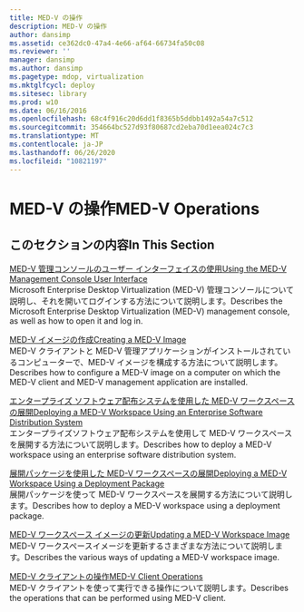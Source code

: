 ```yaml
---
title: MED-V の操作
description: MED-V の操作
author: dansimp
ms.assetid: ce362dc0-47a4-4e66-af64-66734fa50c08
ms.reviewer: ''
manager: dansimp
ms.author: dansimp
ms.pagetype: mdop, virtualization
ms.mktglfcycl: deploy
ms.sitesec: library
ms.prod: w10
ms.date: 06/16/2016
ms.openlocfilehash: 68c4f916c20d6dd1f8365b5ddbb1492a54a7c512
ms.sourcegitcommit: 354664bc527d93f80687cd2eba70d1eea024c7c3
ms.translationtype: MT
ms.contentlocale: ja-JP
ms.lasthandoff: 06/26/2020
ms.locfileid: "10821197"
---
```

# <span data-ttu-id="0d502-103">MED-V の操作</span><span class="sxs-lookup"><span data-stu-id="0d502-103">MED-V Operations</span></span>


## <span data-ttu-id="0d502-104">このセクションの内容</span><span class="sxs-lookup"><span data-stu-id="0d502-104">In This Section</span></span>


<a href="" id="using-the-med-v-management-console-user-interface"></a>[<span data-ttu-id="0d502-105">MED-V 管理コンソールのユーザー インターフェイスの使用</span><span class="sxs-lookup"><span data-stu-id="0d502-105">Using the MED-V Management Console User Interface</span></span>](using-the-med-v-management-console-user-interface.md)  
<span data-ttu-id="0d502-106">Microsoft Enterprise Desktop Virtualization (MED-V) 管理コンソールについて説明し、それを開いてログインする方法について説明します。</span><span class="sxs-lookup"><span data-stu-id="0d502-106">Describes the Microsoft Enterprise Desktop Virtualization (MED-V) management console, as well as how to open it and log in.</span></span>

<a href="" id="creating-a-med-v-image"></a>[<span data-ttu-id="0d502-107">MED-V イメージの作成</span><span class="sxs-lookup"><span data-stu-id="0d502-107">Creating a MED-V Image</span></span>](creating-a-med-v-image.md)  
<span data-ttu-id="0d502-108">MED-V クライアントと MED-V 管理アプリケーションがインストールされているコンピューターで、MED-V イメージを構成する方法について説明します。</span><span class="sxs-lookup"><span data-stu-id="0d502-108">Describes how to configure a MED-V image on a computer on which the MED-V client and MED-V management application are installed.</span></span>

<a href="" id="deploying-a-med-v-workspace-using-an-enterprise-software-distribution-system"></a>[<span data-ttu-id="0d502-109">エンタープライズ ソフトウェア配布システムを使用した MED-V ワークスペースの展開</span><span class="sxs-lookup"><span data-stu-id="0d502-109">Deploying a MED-V Workspace Using an Enterprise Software Distribution System</span></span>](deploying-a-med-v-workspace-using-an-enterprise-software-distribution-system.md)  
<span data-ttu-id="0d502-110">エンタープライズソフトウェア配布システムを使用して MED-V ワークスペースを展開する方法について説明します。</span><span class="sxs-lookup"><span data-stu-id="0d502-110">Describes how to deploy a MED-V workspace using an enterprise software distribution system.</span></span>

<a href="" id="deploying-a-med-v-workspace-using-a-deployment-package"></a>[<span data-ttu-id="0d502-111">展開パッケージを使用した MED-V ワークスペースの展開</span><span class="sxs-lookup"><span data-stu-id="0d502-111">Deploying a MED-V Workspace Using a Deployment Package</span></span>](deploying-a-med-v-workspace-using-a-deployment-package.md)  
<span data-ttu-id="0d502-112">展開パッケージを使って MED-V ワークスペースを展開する方法について説明します。</span><span class="sxs-lookup"><span data-stu-id="0d502-112">Describes how to deploy a MED-V workspace using a deployment package.</span></span>

<a href="" id="updating-a-med-v-workspace-image"></a>[<span data-ttu-id="0d502-113">MED-V ワークスペース イメージの更新</span><span class="sxs-lookup"><span data-stu-id="0d502-113">Updating a MED-V Workspace Image</span></span>](updating-a-med-v-workspace-image.md)  
<span data-ttu-id="0d502-114">MED-V ワークスペースイメージを更新するさまざまな方法について説明します。</span><span class="sxs-lookup"><span data-stu-id="0d502-114">Describes the various ways of updating a MED-V workspace image.</span></span>

<a href="" id="med-v-client-operations"></a>[<span data-ttu-id="0d502-115">MED-V クライアントの操作</span><span class="sxs-lookup"><span data-stu-id="0d502-115">MED-V Client Operations</span></span>](med-v-client-operations.md)  
<span data-ttu-id="0d502-116">MED-V クライアントを使って実行できる操作について説明します。</span><span class="sxs-lookup"><span data-stu-id="0d502-116">Describes the operations that can be performed using MED-V client.</span></span>

 

 





